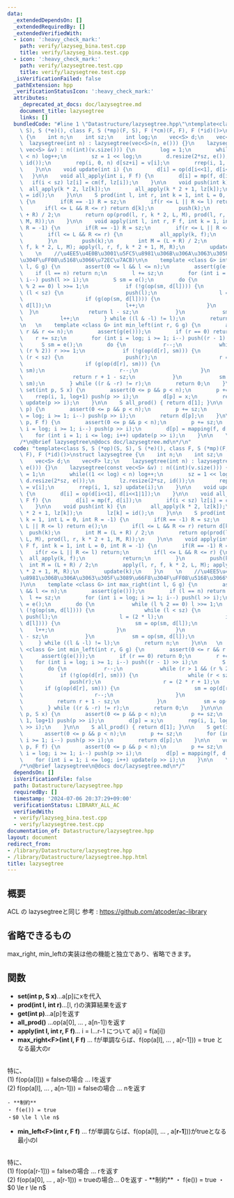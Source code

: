 ```yaml
---
data:
  _extendedDependsOn: []
  _extendedRequiredBy: []
  _extendedVerifiedWith:
  - icon: ':heavy_check_mark:'
    path: verify/lazyseg_bina.test.cpp
    title: verify/lazyseg_bina.test.cpp
  - icon: ':heavy_check_mark:'
    path: verify/lazysegtree.test.cpp
    title: verify/lazysegtree.test.cpp
  _isVerificationFailed: false
  _pathExtension: hpp
  _verificationStatusIcon: ':heavy_check_mark:'
  attributes:
    _deprecated_at_docs: doc/lazysegtree.md
    document_title: lazysegtree
    links: []
  bundledCode: "#line 1 \"Datastructure/lazysegtree.hpp\"\ntemplate<class S, S (*op)(S,\
    \ S), S (*e)(), class F, S (*mp)(F, S), F (*cm)(F, F), F (*id)()>\nstruct lazysegtree\
    \ {\n    int n;\n    int sz;\n    int log;\n    vec<S> d;\n    vec<F> lz;\n  \
    \  lazysegtree(int n) : lazysegtree(vec<S>(n, e())) {}\n    lazysegtree(const\
    \ vec<S> &v) : n((int)(v.size())) {\n        log = 1;\n        while((1 << log)\
    \ < n) log++;\n        sz = 1 << log;\n        d.resize(2*sz, e());\n        lz.resize(2*sz,\
    \ id());\n        rep(i, 0, n) d[sz+i] = v[i];\n        rrep(i, 1, sz) update(i);\n\
    \    }\n\n    void update(int i) {\n        d[i] = op(d[i<<1], d[i<<1|1]);\n \
    \   }\n\n    void all_apply(int i, F f) {\n        d[i] = mp(f, d[i]);\n     \
    \   if(i < sz) lz[i] = cm(f, lz[i]);\n    }\n\n    void push(int k) {\n      \
    \  all_apply(k * 2, lz[k]);\n        all_apply(k * 2 + 1, lz[k]);\n        lz[k]\
    \ = id();\n    }\n\n    S prod(int l, int r, int k = 1, int L = 0, int R = -1)\
    \ {\n        if(R == -1) R = sz;\n        if(r <= L || R <= l) return e();\n \
    \       if(l <= L && R <= r) return d[k];\n        push(k);\n        int M = (L\
    \ + R) / 2;\n        return op(prod(l, r, k * 2, L, M), prod(l, r, k * 2 + 1,\
    \ M, R));\n    }\n\n    void apply(int l, int r, F f, int k = 1, int L = 0, int\
    \ R = -1) {\n        if(R == -1) R = sz;\n        if(r <= L || R <= l) return;\n\
    \        if(l <= L && R <= r) {\n            all_apply(k, f);\n            return;\n\
    \        }\n        push(k);\n        int M = (L + R) / 2;\n        apply(l, r,\
    \ f, k * 2, L, M); apply(l, r, f, k * 2 + 1, M, R);\n        update(k);\n    }\n\
    \    \n    //\u4EE5\u4E0B\u3001\u5FC5\u8981\u306B\u306A\u3063\u305F\u3089\u66F8\
    \u304F\uFF08\u5168\u3066\u72EC\u7ACB)\n\n    template <class G> int max_right(int\
    \ l, G g) {\n        assert(0 <= l && l <= n);\n        assert(g(e()));\n    \
    \    if (l == n) return n;\n        l += sz;\n        for (int i = log; i >= 1;\
    \ i--) push(l >> i);\n        S sm = e();\n        do {\n            while (l\
    \ % 2 == 0) l >>= 1;\n            if (!g(op(sm, d[l]))) {\n                while\
    \ (l < sz) {\n                    push(l);\n                    l = (2 * l);\n\
    \                    if (g(op(sm, d[l]))) {\n                        sm = op(sm,\
    \ d[l]);\n                        l++;\n                    }\n              \
    \  }\n                return l - sz;\n            }\n            sm = op(sm, d[l]);\n\
    \            l++;\n        } while ((l & -l) != l);\n        return n;\n    }\n\
    \n   \n    template <class G> int min_left(int r, G g) {\n        assert(0 <=\
    \ r && r <= n);\n        assert(g(e()));\n        if (r == 0) return 0;\n    \
    \    r += sz;\n        for (int i = log; i >= 1; i--) push((r - 1) >> i);\n  \
    \      S sm = e();\n        do {\n            r--;\n            while (r > 1 &&\
    \ (r % 2)) r >>= 1;\n            if (!g(op(d[r], sm))) {\n                while\
    \ (r < sz) {\n                    push(r);\n                    r = (2 * r + 1);\n\
    \                    if (g(op(d[r], sm))) {\n                        sm = op(d[r],\
    \ sm);\n                        r--;\n                    }\n                }\n\
    \                return r + 1 - sz;\n            }\n            sm = op(d[r],\
    \ sm);\n        } while ((r & -r) != r);\n        return 0;\n    }\n\n\n    void\
    \ set(int p, S x) {\n        assert(0 <= p && p < n);\n        p += sz;\n    \
    \    rrep(i, 1, log+1) push(p >> i);\n        d[p] = x;\n        rep(i, 1, log+1)\
    \ update(p >> i);\n    }\n\n    S all_prod() { return d[1]; }\n\n    S get(int\
    \ p) {\n        assert(0 <= p && p < n);\n        p += sz;\n        for (int i\
    \ = log; i >= 1; i--) push(p >> i);\n        return d[p];\n    }\n\n    void apply(int\
    \ p, F f) {\n        assert(0 <= p && p < n);\n        p += sz;\n        for (int\
    \ i = log; i >= 1; i--) push(p >> i);\n        d[p] = mapping(f, d[p]);\n    \
    \    for (int i = 1; i <= log; i++) update(p >> i);\n    }\n\n    \n};\n    \n\
    /*\n@brief lazysegtree\n@docs doc/lazysegtree.md\n*/\n"
  code: "template<class S, S (*op)(S, S), S (*e)(), class F, S (*mp)(F, S), F (*cm)(F,\
    \ F), F (*id)()>\nstruct lazysegtree {\n    int n;\n    int sz;\n    int log;\n\
    \    vec<S> d;\n    vec<F> lz;\n    lazysegtree(int n) : lazysegtree(vec<S>(n,\
    \ e())) {}\n    lazysegtree(const vec<S> &v) : n((int)(v.size())) {\n        log\
    \ = 1;\n        while((1 << log) < n) log++;\n        sz = 1 << log;\n       \
    \ d.resize(2*sz, e());\n        lz.resize(2*sz, id());\n        rep(i, 0, n) d[sz+i]\
    \ = v[i];\n        rrep(i, 1, sz) update(i);\n    }\n\n    void update(int i)\
    \ {\n        d[i] = op(d[i<<1], d[i<<1|1]);\n    }\n\n    void all_apply(int i,\
    \ F f) {\n        d[i] = mp(f, d[i]);\n        if(i < sz) lz[i] = cm(f, lz[i]);\n\
    \    }\n\n    void push(int k) {\n        all_apply(k * 2, lz[k]);\n        all_apply(k\
    \ * 2 + 1, lz[k]);\n        lz[k] = id();\n    }\n\n    S prod(int l, int r, int\
    \ k = 1, int L = 0, int R = -1) {\n        if(R == -1) R = sz;\n        if(r <=\
    \ L || R <= l) return e();\n        if(l <= L && R <= r) return d[k];\n      \
    \  push(k);\n        int M = (L + R) / 2;\n        return op(prod(l, r, k * 2,\
    \ L, M), prod(l, r, k * 2 + 1, M, R));\n    }\n\n    void apply(int l, int r,\
    \ F f, int k = 1, int L = 0, int R = -1) {\n        if(R == -1) R = sz;\n    \
    \    if(r <= L || R <= l) return;\n        if(l <= L && R <= r) {\n          \
    \  all_apply(k, f);\n            return;\n        }\n        push(k);\n      \
    \  int M = (L + R) / 2;\n        apply(l, r, f, k * 2, L, M); apply(l, r, f, k\
    \ * 2 + 1, M, R);\n        update(k);\n    }\n    \n    //\u4EE5\u4E0B\u3001\u5FC5\
    \u8981\u306B\u306A\u3063\u305F\u3089\u66F8\u304F\uFF08\u5168\u3066\u72EC\u7ACB\
    )\n\n    template <class G> int max_right(int l, G g) {\n        assert(0 <= l\
    \ && l <= n);\n        assert(g(e()));\n        if (l == n) return n;\n      \
    \  l += sz;\n        for (int i = log; i >= 1; i--) push(l >> i);\n        S sm\
    \ = e();\n        do {\n            while (l % 2 == 0) l >>= 1;\n            if\
    \ (!g(op(sm, d[l]))) {\n                while (l < sz) {\n                   \
    \ push(l);\n                    l = (2 * l);\n                    if (g(op(sm,\
    \ d[l]))) {\n                        sm = op(sm, d[l]);\n                    \
    \    l++;\n                    }\n                }\n                return l\
    \ - sz;\n            }\n            sm = op(sm, d[l]);\n            l++;\n   \
    \     } while ((l & -l) != l);\n        return n;\n    }\n\n   \n    template\
    \ <class G> int min_left(int r, G g) {\n        assert(0 <= r && r <= n);\n  \
    \      assert(g(e()));\n        if (r == 0) return 0;\n        r += sz;\n    \
    \    for (int i = log; i >= 1; i--) push((r - 1) >> i);\n        S sm = e();\n\
    \        do {\n            r--;\n            while (r > 1 && (r % 2)) r >>= 1;\n\
    \            if (!g(op(d[r], sm))) {\n                while (r < sz) {\n     \
    \               push(r);\n                    r = (2 * r + 1);\n             \
    \       if (g(op(d[r], sm))) {\n                        sm = op(d[r], sm);\n \
    \                       r--;\n                    }\n                }\n     \
    \           return r + 1 - sz;\n            }\n            sm = op(d[r], sm);\n\
    \        } while ((r & -r) != r);\n        return 0;\n    }\n\n\n    void set(int\
    \ p, S x) {\n        assert(0 <= p && p < n);\n        p += sz;\n        rrep(i,\
    \ 1, log+1) push(p >> i);\n        d[p] = x;\n        rep(i, 1, log+1) update(p\
    \ >> i);\n    }\n\n    S all_prod() { return d[1]; }\n\n    S get(int p) {\n \
    \       assert(0 <= p && p < n);\n        p += sz;\n        for (int i = log;\
    \ i >= 1; i--) push(p >> i);\n        return d[p];\n    }\n\n    void apply(int\
    \ p, F f) {\n        assert(0 <= p && p < n);\n        p += sz;\n        for (int\
    \ i = log; i >= 1; i--) push(p >> i);\n        d[p] = mapping(f, d[p]);\n    \
    \    for (int i = 1; i <= log; i++) update(p >> i);\n    }\n\n    \n};\n    \n\
    /*\n@brief lazysegtree\n@docs doc/lazysegtree.md\n*/"
  dependsOn: []
  isVerificationFile: false
  path: Datastructure/lazysegtree.hpp
  requiredBy: []
  timestamp: '2024-07-06 20:37:29+09:00'
  verificationStatus: LIBRARY_ALL_AC
  verifiedWith:
  - verify/lazyseg_bina.test.cpp
  - verify/lazysegtree.test.cpp
documentation_of: Datastructure/lazysegtree.hpp
layout: document
redirect_from:
- /library/Datastructure/lazysegtree.hpp
- /library/Datastructure/lazysegtree.hpp.html
title: lazysegtree
---
```

## 概要
ACL の lazysegtreeと同じ
参考 : https://github.com/atcoder/ac-library

## 省略できるもの
max_right, min_leftの実装は他の機能と独立であり、省略できます。

## 関数
- **set(int p, S x)**...a[p]にxを代入
- **prod(int l, int r)**...[l, r)の演算結果を返す
- **get(int p)**...a[p]を返す
- **all_prod()** ...op(a[0], ... , a[n-1])を返す
- **apply(int l, int r, F f)**... i = l...r-1 について a[i] = f(a[i])
- **max\_right\<F\>(int l, F f)** ... fが単調ならば、f(op(a[l], ... , a[r-1])) = true となる最大のr
<br>
特に、
<br>
(1) f(op(a[l])) = falseの場合 ... lを返す
<br>
(2) f(op(a[l], ... , a[n-1])) = falseの場合 ... nを返す
    
    - **制約**
    ・ f(e()) = true
    ・$0 \le l \le n$
    
- **min\_left\<F\>(int r, F f)** ... fが単調ならば、f(op(a[l], ... , a[**r-1**]))がtrueとなる最小のl
<br>
特に、
<br>
(1) f(op(a[r-1])) = falseの場合 ... rを返す
<br>
(2) f(op(a[0], ... , a[r-1])) = trueの場合... 0を返す
    - **制約**
    ・ f(e()) = true
    ・$0 \le r \le n$
    
